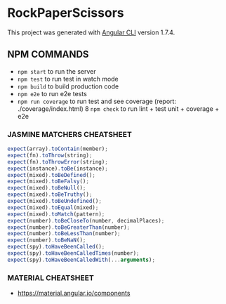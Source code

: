 # RockPaperScissors

This project was generated with [Angular CLI](https://github.com/angular/angular-cli) version 1.7.4.

## NPM COMMANDS

 * `npm start` to run the server
 * `npm test` to run test in watch mode
 * `npm build` to build production code
 * `npm e2e` to run e2e tests
 * `npm run coverage` to run test and see coverage (report: ./coverage/index.html)
 8 `npm check` to run lint + test unit + coverage + e2e

### JASMINE MATCHERS CHEATSHEET

```javascript
expect(array).toContain(member);
expect(fn).toThrow(string);
expect(fn).toThrowError(string);
expect(instance).toBe(instance);
expect(mixed).toBeDefined();
expect(mixed).toBeFalsy();
expect(mixed).toBeNull();
expect(mixed).toBeTruthy();
expect(mixed).toBeUndefined();
expect(mixed).toEqual(mixed);
expect(mixed).toMatch(pattern);
expect(number).toBeCloseTo(number, decimalPlaces);
expect(number).toBeGreaterThan(number);
expect(number).toBeLessThan(number);
expect(number).toBeNaN();
expect(spy).toHaveBeenCalled();
expect(spy).toHaveBeenCalledTimes(number);
expect(spy).toHaveBeenCalledWith(...arguments);
```

### MATERIAL CHEATSHEET

 * https://material.angular.io/components
